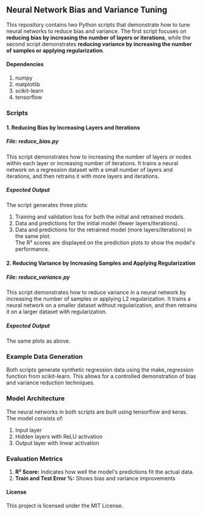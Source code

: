 ## Neural Network Bias and Variance Tuning
This repository contains two Python scripts that demonstrate how to tune neural networks to reduce bias and variance. The first script focuses on <b>reducing bias by increasing the number of layers or iterations</b>, while the second script demonstrates <b>reducing variance by increasing the number of samples or applying regularization</b>.

#### Dependencies
1. numpy
1. matplotlib
1. scikit-learn
1. tensorflow

### Scripts

#### 1. Reducing Bias by Increasing Layers and Iterations
##### File: reduce_bias.py</br>
This script demonstrates how to increasing the number of layers or nodes within each layer or increasing number of iterations. It trains a neural network on a regression dataset with a small number of layers and iterations, and then retrains it with more layers and iterations.
##### Expected Output
The script generates three plots:
1. Training and validation loss for both the initial and retrained models.
2. Data and predictions for the initial model (fewer layers/iterations).
3. Data and predictions for the retrained model (more layers/iterations) in the same plot.</br>
The R² scores are displayed on the prediction plots to show the model's performance.

#### 2. Reducing Variance by Increasing Samples and Applying Regularization
##### File: reduce_variance.py</br>
This script demonstrates how to reduce variance in a neural network by increasing the number of samples or applying L2 regularization. It trains a neural network on a smaller dataset without regularization, and then retrains it on a larger dataset with regularization.
##### Expected Output
The same plots as above.

### Example Data Generation
Both scripts generate synthetic regression data using the make_regression function from scikit-learn. This allows for a controlled demonstration of bias and variance reduction techniques.

### Model Architecture
The neural networks in both scripts are built using tensorflow and keras. The model consists of:
1. Input layer
2. Hidden layers with ReLU activation
3. Output layer with linear activation

### Evaluation Metrics
1. <b>R² Score:</b> Indicates how well the model's predictions fit the actual data.
2. <b>Train and Test Error %:</b> Shows bias and variance improvements

#### License
This project is licensed under the MIT License.